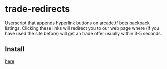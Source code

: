 # trade-redirects
Userscript that appends hyperlink buttons on arcade.tf bots backpack listings.
Clicking these links will redirect you to our web page where (if you have used the site before) will get an trade offer usually within 3-5 seconds.

## Install
[here](https://github.com/arcade-tf/trade-redirects/raw/main/redirect.user.js)
